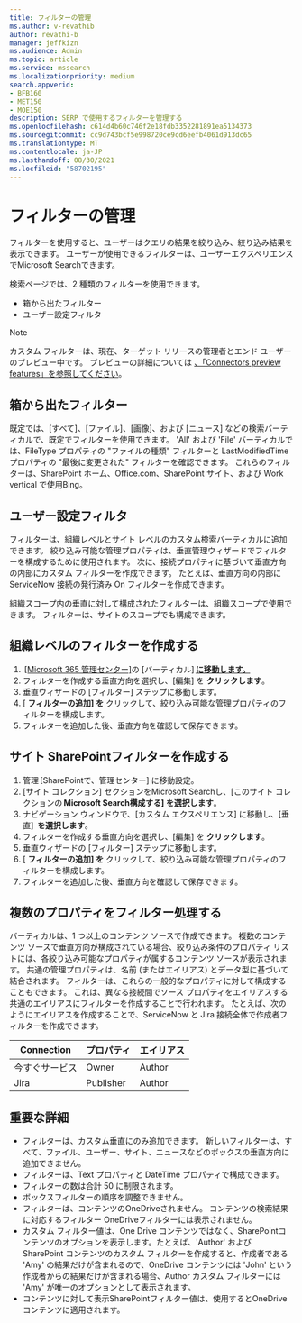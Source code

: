 ```yaml
---
title: フィルターの管理
ms.author: v-revathib
author: revathi-b
manager: jeffkizn
ms.audience: Admin
ms.topic: article
ms.service: mssearch
ms.localizationpriority: medium
search.appverid:
- BFB160
- MET150
- MOE150
description: SERP で使用するフィルターを管理する
ms.openlocfilehash: c614d4b60c746f2e18fdb3352281891ea5134373
ms.sourcegitcommit: cc9d743bcf5e998720ce9cd6eefb4061d913dc65
ms.translationtype: MT
ms.contentlocale: ja-JP
ms.lasthandoff: 08/30/2021
ms.locfileid: "58702195"
---
```

# <a name="manage-filters"></a>フィルターの管理

フィルターを使用すると、ユーザーはクエリの結果を絞り込み、絞り込み結果を表示できます。 ユーザーが使用できるフィルターは、ユーザーエクスペリエンスでMicrosoft Searchできます。

検索ページでは、2 種類のフィルターを使用できます。

- 箱から出たフィルター
- ユーザー設定フィルタ

> [!NOTE]
> カスタム フィルターは、現在、ターゲット リリースの管理者とエンド ユーザーのプレビュー中です。 プレビューの詳細については [、「Connectors preview features」を参照してください](connectors-overview.md#what-are-the-preview-features)。

## <a name="out-of-the-box-filters"></a>箱から出たフィルター

既定では、[すべて]、[ファイル]、[画像]、および [ニュース] などの検索バーティカルで、既定でフィルターを使用できます。 'All' および 'File' バーティカルでは、FileType プロパティの "ファイルの種類" フィルターと LastModifiedTime プロパティの "最後に変更された" フィルターを確認できます。 これらのフィルターは、SharePoint ホーム、Office.com、SharePoint サイト、および Work vertical で使用Bing。

## <a name="custom-filters"></a>ユーザー設定フィルタ

フィルターは、組織レベルとサイト レベルのカスタム検索バーティカルに追加できます。 絞り込み可能な管理プロパティは、垂直管理ウィザードでフィルターを構成するために使用されます。  次に、接続プロパティに基づいて垂直方向の内部にカスタム フィルターを作成できます。 たとえば、垂直方向の内部に ServiceNow 接続の発行済み On フィルターを作成できます。

組織スコープ内の垂直に対して構成されたフィルターは、組織スコープで使用できます。 フィルターは、サイトのスコープでも構成できます。  

## <a name="create-organization-level-filters"></a>組織レベルのフィルターを作成する

1.  [[Microsoft 365 管理センター]](https://admin.microsoft.com/)の [バーティカル] [**に移動します。**](https://admin.microsoft.com/Adminportal/Home#/MicrosoftSearch/verticals)
2. フィルターを作成する垂直方向を選択し、[編集] を **クリックします**。  
3. 垂直ウィザードの [フィルター] ステップに移動します。
4. [ **フィルターの追加] を** クリックして、絞り込み可能な管理プロパティのフィルターを構成します。
5. フィルターを追加した後、垂直方向を確認して保存できます。

## <a name="create-sharepoint-site-level-filters"></a>サイト SharePointフィルターを作成する

1. 管理 [SharePointで、[](https://sharepoint.com/)管理センター] に移動設定。
2. [サイト コレクション] セクションをMicrosoft Searchし、[このサイト コレクションの **Microsoft Search構成する] を選択します**。
3. ナビゲーション ウィンドウで、[カスタム エクスペリエンス] に移動し、[垂直]  **を選択します**。
4. フィルターを作成する垂直方向を選択し、[編集] を **クリックします**。
5. 垂直ウィザードの [フィルター] ステップに移動します。
6. [ **フィルターの追加] を** クリックして、絞り込み可能な管理プロパティのフィルターを構成します。
7. フィルターを追加した後、垂直方向を確認して保存できます。

## <a name="filter-across-multiple-properties"></a>複数のプロパティをフィルター処理する

バーティカルは、1 つ以上のコンテンツ ソースで作成できます。 複数のコンテンツ ソースで垂直方向が構成されている場合、絞り込み条件のプロパティ リストには、各絞り込み可能なプロパティが属するコンテンツ ソースが表示されます。 共通の管理プロパティは、名前 (またはエイリアス) とデータ型に基づいて結合されます。 フィルターは、これらの一般的なプロパティに対して構成することもできます。 これは、異なる接続間でソース プロパティをエイリアスする共通のエイリアスにフィルターを作成することで行われます。 たとえば、次のようにエイリアスを作成することで、ServiceNow と Jira 接続全体で作成者フィルターを作成できます。

 | Connection | プロパティ | エイリアス |
 | --- | --- | --- |
 | 今すぐサービス | Owner | Author |
 | Jira | Publisher | Author |

## <a name="important-details"></a>重要な詳細

- フィルターは、カスタム垂直にのみ追加できます。 新しいフィルターは、すべて、ファイル、ユーザー、サイト、ニュースなどのボックスの垂直方向に追加できません。
- フィルターは、Text プロパティと DateTime プロパティで構成できます。
- フィルターの数は合計 50 に制限されます。
- ボックスフィルターの順序を調整できません。
- フィルターは、コンテンツのOneDriveされません。 コンテンツの検索結果に対応するフィルター OneDriveフィルターには表示されません。
- カスタム フィルター値は、One Drive コンテンツではなく、SharePointコンテンツのオプションを表示します。たとえば、'Author' および SharePoint コンテンツのカスタム フィルターを作成すると、作成者である 'Amy' の結果だけが含まれるので、OneDrive コンテンツには 'John' という作成者からの結果だけが含まれる場合、Author カスタム フィルターには 'Amy' が唯一のオプションとして表示されます。
- コンテンツに対して表示SharePointフィルター値は、使用するとOneDriveコンテンツに適用されます。
